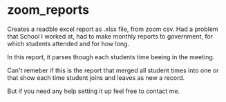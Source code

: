 # zoom_reports
Creates a readble excel report as .xlsx file, from zoom csv.
Had a problem that School I worked at, had to make monthly reports to government, for which students attended and for how long.

In this report, it parses though each students time beeing in the meeting.

Can't remeber if this is the report that merged all student times into one or that show each time student joins and leaves as new a record.

But if you need any help setting it up feel free to contact me.

